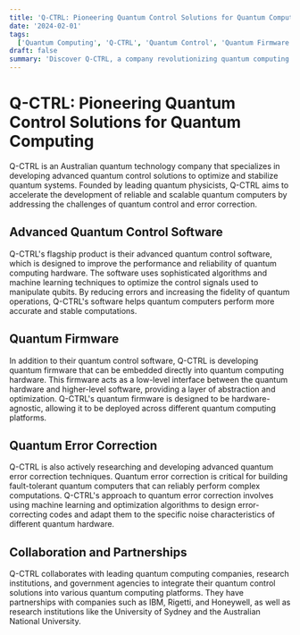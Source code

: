 ```yaml
---
title: 'Q-CTRL: Pioneering Quantum Control Solutions for Quantum Computing'
date: '2024-02-01'
tags:
  ['Quantum Computing', 'Q-CTRL', 'Quantum Control', 'Quantum Firmware', 'Quantum Error Correction']
draft: false
summary: 'Discover Q-CTRL, a company revolutionizing quantum computing through advanced quantum control solutions, quantum firmware, and error correction techniques.'
---
```


# Q-CTRL: Pioneering Quantum Control Solutions for Quantum Computing

Q-CTRL is an Australian quantum technology company that specializes in developing advanced quantum control solutions to optimize and stabilize quantum systems. Founded by leading quantum physicists, Q-CTRL aims to accelerate the development of reliable and scalable quantum computers by addressing the challenges of quantum control and error correction.

## Advanced Quantum Control Software

Q-CTRL's flagship product is their advanced quantum control software, which is designed to improve the performance and reliability of quantum computing hardware. The software uses sophisticated algorithms and machine learning techniques to optimize the control signals used to manipulate qubits. By reducing errors and increasing the fidelity of quantum operations, Q-CTRL's software helps quantum computers perform more accurate and stable computations.

## Quantum Firmware

In addition to their quantum control software, Q-CTRL is developing quantum firmware that can be embedded directly into quantum computing hardware. This firmware acts as a low-level interface between the quantum hardware and higher-level software, providing a layer of abstraction and optimization. Q-CTRL's quantum firmware is designed to be hardware-agnostic, allowing it to be deployed across different quantum computing platforms.

## Quantum Error Correction

Q-CTRL is also actively researching and developing advanced quantum error correction techniques. Quantum error correction is critical for building fault-tolerant quantum computers that can reliably perform complex computations. Q-CTRL's approach to quantum error correction involves using machine learning and optimization algorithms to design error-correcting codes and adapt them to the specific noise characteristics of different quantum hardware.

## Collaboration and Partnerships

Q-CTRL collaborates with leading quantum computing companies, research institutions, and government agencies to integrate their quantum control solutions into various quantum computing platforms. They have partnerships with companies such as IBM, Rigetti, and Honeywell, as well as research institutions like the University of Sydney and the Australian National University.
